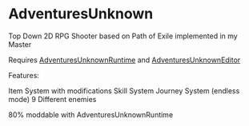 # AdventuresUnknown

Top Down 2D RPG Shooter based on Path of Exile implemented in my Master

Requires [AdventuresUnknownRuntime](https://github.com/pmartschei/AdventuresUnknownRuntime) and [AdventuresUnknownEditor](https://github.com/pmartschei/AdventuresUnknownEditor)

Features:

Item System with modifications
Skill System
Journey System (endless mode)
9 Different enemies

80% moddable with AdventuresUnknownRuntime

